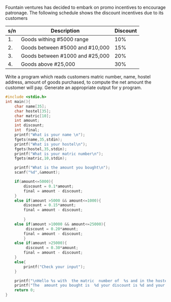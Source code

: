 Fountain ventures has decided to embark on promo incentives to encourage patronage. The following schedule shows the discount incentives due to its customers

s/n | Description | Discount
---|---|---
1.| Goods withing #5000 range | 10%
2.| Goods between #5000 and #10,000| 15%
3.| Goods between #1000 and #25,000|20%
4.|Goods above #25,000|30%

Write a program which reads customers matric number, name, hostel address, amount of goods purchased, to compute the net amount the customer will pay. 
Generate an appropriate output for y program.

```C
#include <stdio.h>
int main(){
    char name[35];
    char hostel[35];
    char matric[10];
    int amount;
    int discount;
    int  final;
    printf("What is your name \n");
    fgets(name,35,stdin);
    printf("What is your hostel\n");
    fgets(hostel,35,stdin);
    printf("What is your matric number\n");
    fgets(matric,10,stdin);

    printf("What is the amount you bought\n");
    scanf("%d",&amount);

    if(amount<=5000){
        discount = 0.1*amount;
        final = amount - discount;
    }
    else if(amount >5000 && amount<=1000){
        discount = 0.15*amount;
        final = amount - discount;
        
        }
    else if(amount >10000 && amount<=25000){
         discount = 0.20*amount;
        final = amount - discount;
        }
    else if(amount >25000){
         discount = 0.30*amount;
        final = amount - discount;
    }
    else{
        printf("Check your input");
    }

    printf("\nHello %s with  the matric  number of  %s and in the hostel %s\n", name,matric, hostel);
    printf("The  amount you bought is  %d your discount is %d and your final price is %d",amount, discount, final);
    return 0;
}

```